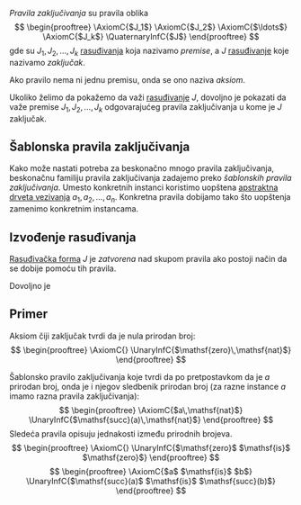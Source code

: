 
*Pravila zaključivanja* su pravila oblika
$$
\begin{prooftree}
  \AxiomC{$J_1$}
  \AxiomC{$J_2$}
  \AxiomC{$\ldots$}
  \AxiomC{$J_k$}
  \QuaternaryInfC{$J$}
\end{prooftree}
$$
gde su $J_1, J_2, \ldots, J_k$ [rasuđivanja](Rasuđivanja.md) koja nazivamo *premise*, a $J$ [rasuđivanje](Rasuđivanja.md) koje nazivamo *zaključak*.

Ako pravilo nema ni jednu premisu, onda se ono naziva *aksiom*.

Ukoliko želimo da pokažemo da važi [rasuđivanje](Rasuđivanja.md) $J$, dovoljno je pokazati da važe premise $J_1, J_2, \ldots, J_k$ odgovarajućeg pravila zaključivanja u kome je $J$ zaključak.

## Šablonska pravila zaključivanja

Kako može nastati potreba za beskonačno mnogo pravila zaključivanja, beskonačnu familiju pravila zaključivanja zadajemo preko *šablonskih pravila zaključivanja*. Umesto konkretnih instanci koristimo uopštena [apstraktna drveta vezivanja](Apstraktno%20drvo%20vezivanja.md) $a_1, a_2, \ldots, a_n$. Konkretna pravila dobijamo tako što uopštenja zamenimo konkretnim instancama.

## Izvođenje rasuđivanja

[Rasuđivačka forma](Rasuđivanja.md) $J$ je *zatvorena* nad skupom pravila ako postoji način da se dobije pomoću tih pravila. 

Dovoljno je 

## Primer

Aksiom čiji zaključak tvrdi da je nula prirodan broj:
$$
\begin{prooftree}
\AxiomC{}
\UnaryInfC{$\mathsf{zero}\,\mathsf{nat}$}
\end{prooftree}
$$

Šablonsko pravilo zaključivanja koje tvrdi da po pretpostavkom da je $a$ prirodan broj, onda je i njegov sledbenik prirodan broj (za razne instance $a$ imamo razna pravila zaključivanja):
$$
\begin{prooftree}
\AxiomC{$a\,\mathsf{nat}$}
\UnaryInfC{$\mathsf{succ}(a)\,\mathsf{nat}$}
\end{prooftree}
$$
Sledeća pravila opisuju jednakosti između prirodnih brojeva. 
$$
\begin{prooftree}
\AxiomC{}
\UnaryInfC{$\mathsf{zero}$ $\mathsf{is}$ $\mathsf{zero}$}
\end{prooftree}
$$
$$
\begin{prooftree}
\AxiomC{$a$ $\mathsf{is}$ $b$}
\UnaryInfC{$\mathsf{succ}(a)$ $\mathsf{is}$ $\mathsf{succ}(b)$}
\end{prooftree}
$$
